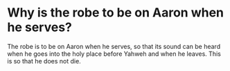 # Why is the robe to be on Aaron when he serves?

The robe is to be on Aaron when he serves, so that its sound can be heard when he goes into the holy place before Yahweh and when he leaves. This is so that he does not die.
